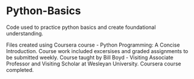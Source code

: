 # Python-Basics
Code used to practice python basics and create foundational understanding.


Files created using Coursera course - Python Programming: A Concise Introduction. Course work included excersises and graded assignments to be submitted weekly.
Course taught by Bill Boyd - Visiting Associate Professor and Visiting Scholar at Wesleyan University.
Coursera course completed.
